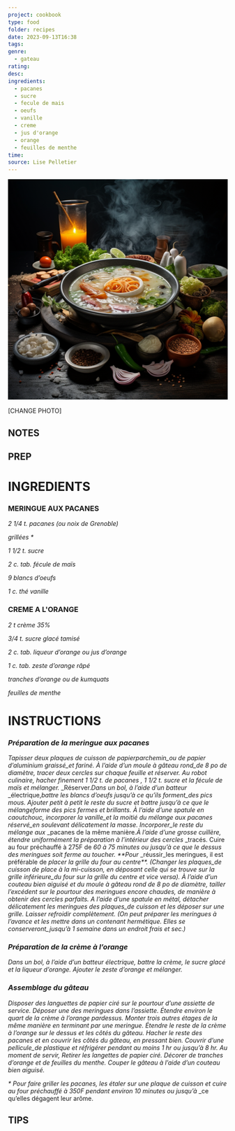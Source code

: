 ```yaml
---
project: cookbook
type: food
folder: recipes
date: 2023-09-13T16:38
tags: 
genre:
  - gateau
rating: 
desc: 
ingredients:
  - pacanes
  - sucre
  - fecule de mais
  - oeufs
  - vanille
  - creme
  - jus d'orange
  - orange
  - feuilles de menthe
time: 
source: Lise Pelletier
---
```


![IMAGE](_default.png)


[CHANGE PHOTO]


## NOTES




## PREP


# INGREDIENTS

### MERINGUE AUX PACANES

_2 1/4 t. pacanes (ou noix de Grenoble)_

_grillées *_

_1 1/2 t. sucre_

_2 c. tab. fécule de maïs_

_9 blancs d’oeufs_

_1 c. thé vanille_


### CREME A L'ORANGE

_2 t crème 35%_

_3/4 t. sucre glacé tamisé_

_2 c. tab. liqueur d’orange ou jus d’orange_

_1 c. tab. zeste d’orange râpé_

_tranches d’orange ou de kumquats_

_feuilles de menthe_



# INSTRUCTIONS
### _Préparation de la meringue aux pacanes_

_Tapisser deux plaques de cuisson de papierparchemin_ou de papier d’aluminium graissé_et fariné. À l’aide d’un moule à gâteau rond_de 8 po de diamètre, tracer deux cercles sur_
_chaque feuille et réserver. Au robot culinaire,_
_hacher finement 1 1/2 t. de pacanes , 1 1/2_
_t. sucre et la fécule de maïs et mélanger._
_Réserver._Dans un bol, à l’aide d’un batteur_
_électrique,_battre les blancs d’oeufs jusqu’à_
_ce qu’ils forment_des pics mous. Ajouter petit_
_à petit le reste du sucre et battre jusqu’à_
_ce que le mélangeforme des pics fermes et_
_brillants. À l’aide d’une spatule en caoutchouc,_
_incorporer la vanille_et la moitié du mélange aux_
_pacanes réservé_en soulevant délicatement la_
_masse. Incorporer_le reste du mélange aux_
_pacanes de la même manière._À l’aide d’une grosse cuillère, étendre uniformément_
_la préparation à l’intérieur des cercles_
_tracés. Cuire au four préchauffé à 275F de
_60 à 75 minutes ou jusqu’à ce que le dessus_
_des meringues soit ferme au toucher. **Pour_
_réussir_les meringues, il est préférable de
_placer la grille du four au centre**. (Changer_
_les plaques_de cuisson de place à la mi-cuisson,_
_en déposant celle qui se trouve sur la grille_
_inférieure_du four sur la grille du centre et vice_
_versa). À l’aide d’un couteau bien aiguisé et_
_du moule à gâteau rond de 8 po de diamètre,_
_tailler l’excédent sur le pourtour des meringues_
_encore chaudes, de manière à obtenir_
_des cercles parfaits. A l’aide d’une spatule en_
_métal, détacher délicatement les meringues_
_des plaques_de cuisson et les déposer sur_
_une grille. Laisser refroidir complètement. (On_
_peut préparer les meringues à l’avance et les_
_mettre dans un contenant hermétique. Elles_
_se conserveront_jusqu’à 1 semaine dans un_
_endroit frais et sec.)_

### _Préparation de la crème à l’orange_

_Dans un bol, à l’aide d’un batteur électrique,_
_battre la crème, le sucre glacé et la liqueur_
_d’orange. Ajouter le zeste d’orange et mélanger._

### _Assemblage du gâteau_

_Disposer des languettes de papier ciré sur le_
_pourtour d’une assiette de service. Déposer_
_une des meringues dans l’assiette. Étendre_
_environ le quart de la crème à l’orange pardessus._
_Monter trois autres étages de la même_
_manière en terminant par une meringue. Étendre_
_le reste de la crème à l’orange sur le dessus_
_et les côtés du gâteau. Hacher le reste_
_des pacanes et en couvrir les côtés du gâteau,_
_en pressant bien. Couvrir d’une pellicule_de_
_plastique et réfrigérer pendant au moins 1 hr_
_ou jusqu’à 8 hr. Au moment de servir, Retirer_
_les langettes de papier ciré. Décorer de tranches_
_d’orange et de feuilles du menthe. Couper_
_le gâteau à l’aide d’un couteau bien aiguisé._

_* Pour faire griller les pacanes, les étaler sur_
_une plaque de cuisson et cuire au four préchauffé_
_à 350F pendant environ 10 minutes ou jusqu’à_
_ce qu’elles dégagent leur arôme.

## TIPS



